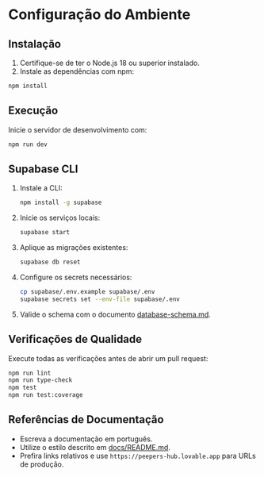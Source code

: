 # Configuração do Ambiente

## Instalação

1. Certifique-se de ter o Node.js 18 ou superior instalado.
2. Instale as dependências com npm:

```bash
npm install
```

## Execução

Inicie o servidor de desenvolvimento com:

```bash
npm run dev
```

## Supabase CLI

1. Instale a CLI:

   ```bash
   npm install -g supabase
   ```

2. Inicie os serviços locais:

   ```bash
   supabase start
   ```

3. Aplique as migrações existentes:

   ```bash
   supabase db reset
   ```

4. Configure os secrets necessários:

   ```bash
   cp supabase/.env.example supabase/.env
   supabase secrets set --env-file supabase/.env
   ```

5. Valide o schema com o documento [database-schema.md](database-schema.md).

## Verificações de Qualidade

Execute todas as verificações antes de abrir um pull request:

```bash
npm run lint
npm run type-check
npm test
npm run test:coverage
```

## Referências de Documentação

- Escreva a documentação em português.
- Utilize o estilo descrito em [docs/README.md](../README.md).
- Prefira links relativos e use `https://peepers-hub.lovable.app` para URLs de produção.

